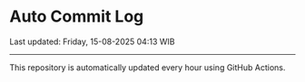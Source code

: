 # Auto Commit Log

Last updated: Friday, 15-08-2025 04:13 WIB

---

This repository is automatically updated every hour using GitHub Actions.
